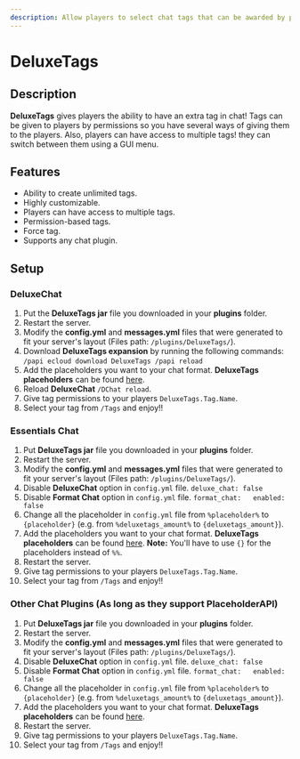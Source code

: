 ```yaml
---
description: Allow players to select chat tags that can be awarded by permission!
---
```


# DeluxeTags

## Description

**DeluxeTags** gives players the ability to have an extra tag in chat! Tags can be given to players by permissions so you have several ways of giving them to the players. Also, players can have access to multiple tags! they can switch between them using a GUI menu.

## Features

* Ability to create unlimited tags.
* Highly customizable.
* Players can have access to multiple tags.
* Permission-based tags.
* Force tag.
* Supports any chat plugin.

## Setup

### DeluxeChat

1. Put the **DeluxeTags jar** file you downloaded in your **plugins** folder.
2. Restart the server.
3. Modify the **config.yml** and **messages.yml** files that were generated to fit your server's layout \(Files path: `/plugins/DeluxeTags/`\).
4. Download **DeluxeTags expansion** by running the following commands: `/papi ecloud download DeluxeTags /papi reload`
5. Add the placeholders you want to your chat format. **DeluxeTags placeholders** can be found [here](placeholders.md).
6. Reload **DeluxeChat** `/DChat reload`.
7. Give tag permissions to your players `DeluxeTags.Tag.Name`.
8. Select your tag from `/Tags` and enjoy!!

### Essentials Chat

1. Put **DeluxeTags jar** file you downloaded in your **plugins** folder.
2. Restart the server.
3. Modify the **config.yml** and **messages.yml** files that were generated to fit your server's layout \(Files path: `/plugins/DeluxeTags/`\).
4. Disable **DeluxeChat** option in `config.yml` file. `deluxe_chat: false`
5. Disable **Format Chat** option in `config.yml` file. `format_chat:   enabled: false`
6. Change all the placeholder in `config.yml` file from `%placeholder%` to `{placeholder}` \(e.g. from `%deluxetags_amount%` to `{deluxetags_amount}`\).
7. Add the placeholders you want to your chat format. **DeluxeTags placeholders** can be found [here](placeholders.md). **Note:** You'll have to use `{}` for the placeholders instead of `%%`.
8. Restart the server.
9. Give tag permissions to your players `DeluxeTags.Tag.Name`.
10. Select your tag from `/Tags` and enjoy!!



### Other Chat Plugins \(As long as they support PlaceholderAPI\)

1. Put **DeluxeTags jar** file you downloaded in your **plugins** folder.
2. Restart the server.
3. Modify the **config.yml** and **messages.yml** files that were generated to fit your server's layout \(Files path: `/plugins/DeluxeTags/`\).
4. Disable **DeluxeChat** option in `config.yml` file. `deluxe_chat: false`
5. Disable **Format Chat** option in `config.yml` file. `format_chat:   enabled: false`
6. Change all the placeholder in `config.yml` file from `%placeholder%` to `{placeholder}` \(e.g. from `%deluxetags_amount%` to `{deluxetags_amount}`\).
7. Add the placeholders you want to your chat format. **DeluxeTags placeholders** can be found [here](placeholders.md).
8. Restart the server.
9. Give tag permissions to your players `DeluxeTags.Tag.Name`.
10. Select your tag from `/Tags` and enjoy!!

